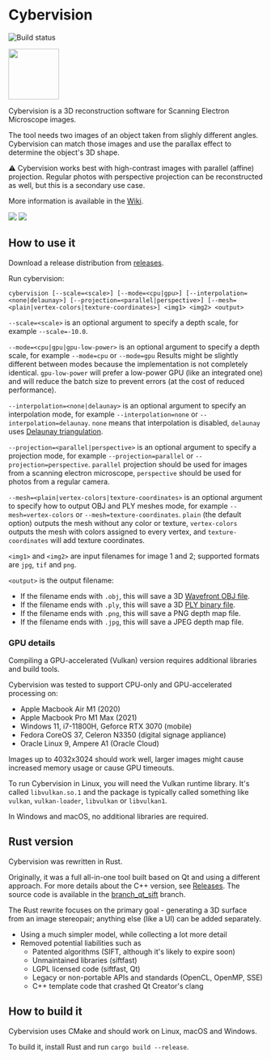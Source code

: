 # Cybervision

![Build status](https://github.com/zlogic/cybervision/actions/workflows/cargo-build.yml/badge.svg)

<img src="https://raw.githubusercontent.com/wiki/zlogic/cybervision/Cybervision.svg" width="100"/>

Cybervision is a 3D reconstruction software for Scanning Electron Microscope images.

The tool needs two images of an object taken from slighly different angles.
Cybervision can match those images and use the parallax effect to determine the object's 3D shape.

⚠️ Cybervision works best with high-contrast images with parallel (affine) projection.
Regular photos with perspective projection can be reconstructed as well, but this is a secondary use case.

More information is available in the [Wiki](https://github.com/zlogic/cybervision/wiki).

<img src="https://raw.githubusercontent.com/wiki/zlogic/cybervision/Explanation/03_mesh_small.png"/>

<img src="https://raw.githubusercontent.com/wiki/zlogic/cybervision/Examples/Photos/photo4-small.jpg"/>

## How to use it

Download a release distribution from [releases](/zlogic/cybervision/releases).

Run cybervision:

```shell
cybervision [--scale=<scale>] [--mode=<cpu|gpu>] [--interpolation=<none|delaunay>] [--projection=<parallel|perspective>] [--mesh=<plain|vertex-colors|texture-coordinates>] <img1> <img2> <output>
```

`--scale=<scale>` is an optional argument to specify a depth scale, for example `--scale=-10.0`.

`--mode=<cpu|gpu|gpu-low-power>` is an optional argument to specify a depth scale, for example `--mode=cpu` or `--mode=gpu`
 Results might be slightly different between modes because the implementation is not completely identical.
 `gpu-low-power` will prefer a low-power GPU (like an integrated one) and will reduce the batch size to prevent errors (at the cost of reduced performance).

`--interpolation=<none|delaunay>` is an optional argument to specify an interpolation mode, for example `--interpolation=none` or `--interpolation=delaunay`. 
`none` means that interpolation is disabled, `delaunay` uses [Delaunay triangulation](https://en.wikipedia.org/wiki/Delaunay_triangulation).

`--projection=<parallel|perspective>` is an optional argument to specify a projection mode, for example `--projection=parallel` or `--projection=perspective`. 
`parallel` projection should be used for images from a scanning electron microscope, `perspective` should be used for photos from a regular camera.

`--mesh=<plain|vertex-colors|texture-coordinates>` is an optional argument to specify how to output OBJ and PLY meshes mode, for example `--mesh=vertex-colors` or `--mesh=texture-coordinates`. 
`plain` (the default option) outputs the mesh without any color or texture, `vertex-colors` outputs the mesh with colors assigned to every vertex, and `texture-coordinates` will add texture coordinates.

`<img1>` and `<img2>` are input filenames for image 1 and 2; supported formats are `jpg`, `tif` and `png`.

`<output>` is the output filename:
* If the filename ends with `.obj`, this will save a 3D [Wavefront OBJ file](https://en.wikipedia.org/wiki/Wavefront_.obj_file).
* If the filename ends with `.ply`, this will save a 3D [PLY binary file](https://en.wikipedia.org/wiki/PLY_(file_format)).
* If the filename ends with `.png`, this will save a PNG depth map file.
* If the filename ends with `.jpg`, this will save a JPEG depth map file.

### GPU details

Compiling a GPU-accelerated (Vulkan) version requires additional libraries and build tools.

Cybervision was tested to support CPU-only and GPU-accelerated processing on:

* Apple Macbook Air M1 (2020)
* Apple Macbook Pro M1 Max (2021)
* Windows 11, i7-11800H, Geforce RTX 3070 (mobile)
* Fedora CoreOS 37, Celeron N3350 (digital signage appliance)
* Oracle Linux 9, Ampere A1 (Oracle Cloud)

Images up to 4032x3024 should work well, larger images might cause increased memory usage or cause GPU timeouts.

To run Cybervision in Linux, you will need the Vulkan runtime library.
It's called `libvulkan.so.1` and the package is typically called something like `vulkan`, `vulkan-loader`, `libvulkan` or `libvulkan1`.

In Windows and macOS, no additional libraries are required.

## Rust version

Cybervision was rewritten in Rust.

Originally, it was a full all-in-one tool built based on Qt and using a different approach.
For more details about the C++ version, see [Releases](/zlogic/cybervision/releases).
The source code is available in the [branch_qt_sift](../../tree/branch_qt_sift) branch.

The Rust rewrite focuses on the primary goal - generating a 3D surface from an image stereopair;
anything else (like a UI) can be added separately.

* Using a much simpler model, while collecting a lot more detail
* Removed potential liabilities such as
  * Patented algorithms (SIFT, although it's likely to expire soon)
  * Unmaintained libraries (siftfast)
  * LGPL licensed code (siftfast, Qt)
  * Legacy or non-portable APIs and standards (OpenCL, OpenMP, SSE)
  * C++ template code that crashed Qt Creator's clang

## How to build it

Cybervision uses CMake and should work on Linux, macOS and Windows.

To build it, install Rust and run `cargo build --release`.
